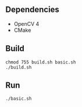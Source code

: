 ## Dependencies
- OpenCV 4
- CMake

## Build
~~~
chmod 755 build.sh basic.sh
./build.sh
~~~

## Run
~~~
./basic.sh
~~~   
